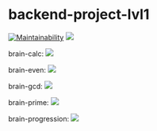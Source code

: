 # backend-project-lvl1
[![Maintainability](https://api.codeclimate.com/v1/badges/972ca6bed1b0389c1386/maintainability)](https://codeclimate.com/github/romanbeli/backend-project-lvl1/maintainability)</a> <a href="https://github.com/romanbeli/backend-project-lvl1/actions"><img src="https://github.com/romanbeli/backend-project-lvl1/workflows/CI/badge.svg" /></a> 

brain-calc:
<a href="https://asciinema.org/a/mz1NE8JK17aNuwxrXnz90qz5G" target="_blank"><img src="https://asciinema.org/a/mz1NE8JK17aNuwxrXnz90qz5G.svg" /></a>

brain-even:
<a href="https://asciinema.org/a/VR7fNiaD2yc1xGUN8043zHOgp" target="_blank"><img src="https://asciinema.org/a/VR7fNiaD2yc1xGUN8043zHOgp.svg" /></a>

brain-gcd:
<a href="https://asciinema.org/a/yGhZi6bWiew0NbKFHmu3HwcFb" target="_blank"><img src="https://asciinema.org/a/yGhZi6bWiew0NbKFHmu3HwcFb.svg" /></a>

brain-prime:
<a href="https://asciinema.org/a/4WzRKICjpNknkpqE6xj5Af7Wx" target="_blank"><img src="https://asciinema.org/a/4WzRKICjpNknkpqE6xj5Af7Wx.svg" /></a>

brain-progression:
<a href="https://asciinema.org/a/UYHguLt9aY9crxuk3wjkUuGEM" target="_blank"><img src="https://asciinema.org/a/UYHguLt9aY9crxuk3wjkUuGEM.svg" /></a>
